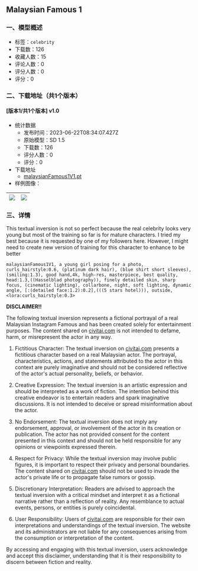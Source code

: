 ## Malaysian Famous 1
### 一、模型概述

- 标签：`celebrity`
- 下载数：126
- 收藏人数：15
- 评论人数：0
- 评分人数：0
- 评分：0

### 二、下载地址（共1个版本）

#### [版本1/共1个版本] v1.0

- 统计数据
  - 发布时间：2023-06-22T08:34:07.427Z
  - 原始模型：SD 1.5
  - 下载数：126
  - 评分人数：0
  - 评分：0
- 下载地址
  - [malaysianFamous1V1.pt](https://civitai.com/api/download/models/101450)
- 样例图像：

| <img src="https://image.civitai.com/xG1nkqKTMzGDvpLrqFT7WA/858c2ff2-0b92-4b41-b6f7-21a78337fcf7/width=450/1241892.jpeg" /> | <img src="https://image.civitai.com/xG1nkqKTMzGDvpLrqFT7WA/5f790e35-70f7-4eab-ae6c-187a1160e33e/width=450/1241895.jpeg" /> |
| ---- | ---- |


### 三、详情
<p>This textual inversion is not so perfect because the real celebrity looks very young but most of the training so far is for mature characters. I tried my best because it is requested by one of my followers here. However, I might need to create new version of training for this character to enhance to be better</p><pre><code>malaysianFamous1V1, a young girl posing for a photo, curls_hairstyle:0.6, (platinum dark hair), (blue shirt short sleeves), (smiling:1.3), good hand,4k, high-res, masterpiece, best quality, head:1.3,((Hasselblad photography)), finely detailed skin, sharp focus, (cinematic lighting), collarbone, night, soft lighting, dynamic angle, [:(detailed face:1.2):0.2],(((5 stars hotel))), outside, &lt;lora:curls_hairstyle:0.3&gt; </code></pre><p><strong>DISCLAIMER!!</strong></p><p>The following textual inversion represents a fictional portrayal of a real Malaysian Instagram Famous and has been created solely for entertainment purposes. The content shared on <a target="_blank" rel="ugc" href="http://civitai.com">civitai.com</a> is not intended to defame, harm, or misrepresent the actor in any way.</p><ol><li><p>Fictitious Character: The textual inversion on <a target="_blank" rel="ugc" href="http://civitai.com">civitai.com</a> presents a fictitious character based on a real Malaysian actor. The portrayal, characteristics, actions, and statements attributed to the actor in this context are purely imaginative and should not be considered reflective of the actor's actual personality, beliefs, or behavior.</p></li><li><p>Creative Expression: The textual inversion is an artistic expression and should be interpreted as a work of fiction. The intention behind this creative endeavor is to entertain readers and spark imaginative discussions. It is not intended to deceive or spread misinformation about the actor.</p></li><li><p>No Endorsement: The textual inversion does not imply any endorsement, approval, or involvement of the actor in its creation or publication. The actor has not provided consent for the content presented in this context and should not be held responsible for any opinions or viewpoints expressed therein.</p></li><li><p>Respect for Privacy: While the textual inversion may involve public figures, it is important to respect their privacy and personal boundaries. The content shared on <a target="_blank" rel="ugc" href="http://civitai.com">civitai.com</a> should not be used to invade the actor's private life or to propagate false rumors or gossip.</p></li><li><p>Discretionary Interpretation: Readers are advised to approach the textual inversion with a critical mindset and interpret it as a fictional narrative rather than a reflection of reality. Any resemblance to actual events, persons, or entities is purely coincidental.</p></li><li><p>User Responsibility: Users of <a target="_blank" rel="ugc" href="http://civitai.com">civitai.com</a> are responsible for their own interpretations and understandings of the textual inversion. The website and its administrators are not liable for any consequences arising from the consumption or interpretation of the content.</p></li></ol><p>By accessing and engaging with this textual inversion, users acknowledge and accept this disclaimer, understanding that it is their responsibility to discern between fiction and reality.</p>